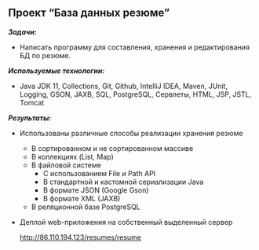 ## Проект “База данных резюме”

***Задачи:***
- Написать программу для составления, хранения и редактирования БД по резюме.

***Используемые технологии:***
- Java JDK 11, Collections, Git, Github, IntelliJ IDEA, Maven, JUnit, Logging, GSON, JAXB, SQL, PostgreSQL, Сервлеты, HTML, JSP, JSTL, Tomcat

***Результаты:***
- Использованы различные способы реализации хранения резюме
    - В сортированном и не сортированном массиве
    - В коллекциях (List, Map)
    - В файловой системе
        - С использованием File и Path API
        - В стандартной и кастомной сериализации Java
        - В формате JSON (Google Gson)
        - В формате XML (JAXB)
    - В реляционной базе PostgreSQL
- Деплой web-приложения на собственный выделенный сервер
      
  http://86.110.194.123/resumes/resume
